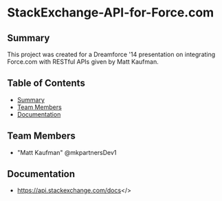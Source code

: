 StackExchange-API-for-Force.com
===============================

## Summary
This project was created for a Dreamforce '14 presentation on integrating Force.com with RESTful APIs given by Matt Kaufman.

## Table of Contents
* [Summary](#summary)
* [Team Members](#team-members)
* [Documentation](#documentation)

## Team Members
* "Matt Kaufman" @mkpartnersDev1

## Documentation
* <a href="https://api.stackexchange.com/docs" >https://api.stackexchange.com/docs</>

